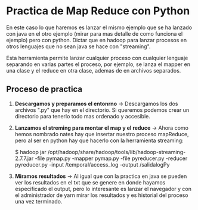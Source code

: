 # Practica de Map Reduce con Python

En este caso lo que haremos es lanzar el mismo ejemplo que se ha lanzado con java en el otro ejemplo (mirar para mas detalle de como funciona el ejemplo) pero con python. Dictar que en hadoop para lanzar procesos en otros lenguajes que no sean java se hace con "streaming". 

Esta herramienta permite lanzar cualquier proceso con cualquier lenguaje separando en varias partes el proceso, por ejemplo, se lanza el mapper en una clase y el reduce en otra clase, ademas de en archivos separados.

## Proceso de practica

1.  **Descargamos y preparamos el entonrno** -> Descargamos los dos archivos ".py" que hay en el directorio. Si queremos podemos crear un directorio para tenerlo todo mas ordenado y accesible.

2. **Lanzamos el streming para montar el map y el reduce** -> Ahora como hemos nombrado nates hay que insertar nuestro proceso mapReduce, pero al ser en python hay que hacerlo con la herramienta streaming:

    $ hadoop jar /opt/hadoop/share/hadoop/tools/lib/hadoop-streaming-2.7.7.jar -file pymap.py -mapper pymap.py -file pyreducer.py -reducer pyreducer.py -input /temporal/access_log -output /salidalogPy

3. **Miramos resultados** -> Al igual que con la practica en java se pueden ver los resultados en el txt que se genere en donde hayamos especificado el output, pero lo interesante es lanzar el navegador y con el administrador de yarn mirar los resultados y es historial del proceso una vez terminado.